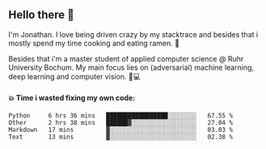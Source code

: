 ## Hello there 👋

I'm Jonathan. I love being driven crazy by my stacktrace and besides that i mostly spend my time cooking and eating ramen. 🍜

Besides that i'm a master student of applied computer science @ Ruhr University Bochum. 
My main focus lies on (adversarial) machine learning, deep learning and computer vision. 🔬💻

#### 💥 Time i wasted fixing my own code:

<!--START_SECTION:waka-->
```text
Python     6 hrs 36 mins   █████████████████░░░░░░░░   67.55 % 
Other      2 hrs 38 mins   ██████▓░░░░░░░░░░░░░░░░░░   27.04 % 
Markdown   17 mins         ▓░░░░░░░░░░░░░░░░░░░░░░░░   03.03 % 
Text       13 mins         ▓░░░░░░░░░░░░░░░░░░░░░░░░   02.38 % 
```
<!--END_SECTION:waka-->
